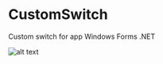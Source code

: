 # CustomSwitch
Custom switch for app Windows Forms .NET

![alt text](https://www.marcopuccio.com/GitHubSwitchImgs/1.jpg)
